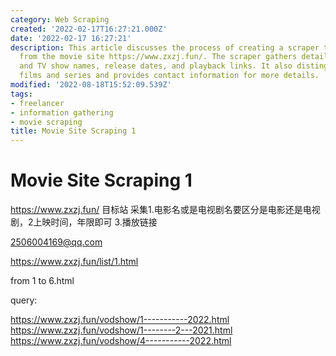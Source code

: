 ```yaml
---
category: Web Scraping
created: '2022-02-17T16:27:21.000Z'
date: '2022-02-17 16:27:21'
description: This article discusses the process of creating a scraper to collect information
  from the movie site https://www.zxzj.fun/. The scraper gathers details such as movie
  and TV show names, release dates, and playback links. It also distinguishes between
  films and series and provides contact information for more details.
modified: '2022-08-18T15:52:09.539Z'
tags:
- freelancer
- information gathering
- movie scraping
title: Movie Site Scraping 1
---
```


# Movie Site Scraping 1

https://www.zxzj.fun/  目标站
采集1.电影名或是电视剧名要区分是电影还是电视剧，2上映时间，年限即可  3.播放链接

2506004169@qq.com

https://www.zxzj.fun/list/1.html

from 1 to 6.html

query:

https://www.zxzj.fun/vodshow/1-----------2022.html
https://www.zxzj.fun/vodshow/1--------2---2021.html
https://www.zxzj.fun/vodshow/4-----------2022.html
